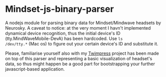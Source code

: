 Mindset-js-binary-parser
========================

A nodejs module for parsing binary data for Mindset/Mindwave headsets by Neurosky. A caveat to notice: at the very moment I havn't implemented dynamical device recognition, thus the initial device's ID (tty.MindWaveMobile-DevA) has been hardcoded. Use <code>ls /dev/tty.*</code> (Mac os) to figure out your certain device's ID and substitute it.

Please, familiarise yourself also with my <a href="https://github.com/dkulichkin/twimpress" target="_blank">Twimpress</a> project has been made on top of this parser and representing a basic visualization of headset's data, so thus might happen be a good part for bootstrapping your further javascript-based application.